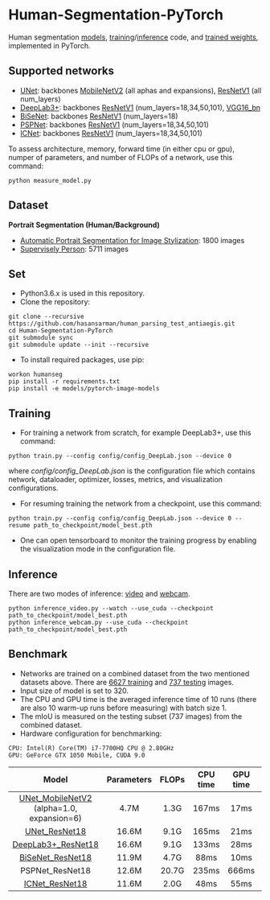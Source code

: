 # Human-Segmentation-PyTorch
Human segmentation [models](https://github.com/AntiAegis/Semantic-Segmentation-PyTorch#supported-networks), [training](https://github.com/AntiAegis/Semantic-Segmentation-PyTorch#training)/[inference](https://github.com/AntiAegis/Semantic-Segmentation-PyTorch#inference) code, and [trained weights](https://github.com/AntiAegis/Semantic-Segmentation-PyTorch#benchmark), implemented in PyTorch.

## Supported networks
* [UNet](https://arxiv.org/abs/1505.04597): backbones [MobileNetV2](https://arxiv.org/abs/1801.04381) (all aphas and expansions), [ResNetV1](https://arxiv.org/abs/1512.03385) (all num_layers)
* [DeepLab3+](https://arxiv.org/abs/1802.02611): backbones [ResNetV1](https://arxiv.org/abs/1512.03385) (num_layers=18,34,50,101), [VGG16_bn](https://arxiv.org/abs/1409.1556)
* [BiSeNet](https://arxiv.org/abs/1808.00897): backbones [ResNetV1](https://arxiv.org/abs/1512.03385) (num_layers=18)
* [PSPNet](https://arxiv.org/abs/1612.01105): backbones [ResNetV1](https://arxiv.org/abs/1512.03385) (num_layers=18,34,50,101)
* [ICNet](https://arxiv.org/abs/1704.08545): backbones [ResNetV1](https://arxiv.org/abs/1512.03385) (num_layers=18,34,50,101)

To assess architecture, memory, forward time (in either cpu or gpu), numper of parameters, and number of FLOPs of a network, use this command:
```
python measure_model.py
```

## Dataset
**Portrait Segmentation (Human/Background)**
* [Automatic Portrait Segmentation for Image Stylization](http://xiaoyongshen.me/webpage_portrait/index.html): 1800 images
* [Supervisely Person](https://hackernoon.com/releasing-supervisely-person-dataset-for-teaching-machines-to-segment-humans-1f1fc1f28469): 5711 images

## Set
* Python3.6.x is used in this repository.
* Clone the repository:
```
git clone --recursive https://github.com/hasansarman/human_parsing_test_antiaegis.git
cd Human-Segmentation-PyTorch
git submodule sync
git submodule update --init --recursive
```
* To install required packages, use pip:
```
workon humanseg
pip install -r requirements.txt
pip install -e models/pytorch-image-models
```

## Training
* For training a network from scratch, for example DeepLab3+, use this command:
```
python train.py --config config/config_DeepLab.json --device 0
```
where *config/config_DeepLab.json* is the configuration file which contains network, dataloader, optimizer, losses, metrics, and visualization configurations.
* For resuming training the network from a checkpoint, use this command:
```
python train.py --config config/config_DeepLab.json --device 0 --resume path_to_checkpoint/model_best.pth
```
* One can open tensorboard to monitor the training progress by enabling the visualization mode in the configuration file.

## Inference
There are two modes of inference: [video](https://github.com/AntiAegis/Semantic-Segmentation-PyTorch/blob/master/inference_video.py) and [webcam](https://github.com/AntiAegis/Semantic-Segmentation-PyTorch/blob/master/inference_webcam.py).
```
python inference_video.py --watch --use_cuda --checkpoint path_to_checkpoint/model_best.pth
python inference_webcam.py --use_cuda --checkpoint path_to_checkpoint/model_best.pth
```

## Benchmark
* Networks are trained on a combined dataset from the two mentioned datasets above. There are [6627 training](https://github.com/AntiAegis/Semantic-Segmentation-PyTorch/blob/master/dataset/train_mask.txt) and [737 testing](https://github.com/AntiAegis/Semantic-Segmentation-PyTorch/blob/master/dataset/valid_mask.txt) images.
* Input size of model is set to 320.
* The CPU and GPU time is the averaged inference time of 10 runs (there are also 10 warm-up runs before measuring) with batch size 1.
* The mIoU is measured on the testing subset (737 images) from the combined dataset.
* Hardware configuration for benchmarking:
```
CPU: Intel(R) Core(TM) i7-7700HQ CPU @ 2.80GHz
GPU: GeForce GTX 1050 Mobile, CUDA 9.0
```

| Model | Parameters | FLOPs | CPU time | GPU time | mIoU |
|:-:|:-:|:-:|:-:|:-:|:-:|
| [UNet_MobileNetV2](https://drive.google.com/file/d/17GZLCi_FHhWo4E4wPobbLAQdBZrlqVnF/view?usp=sharing) (alpha=1.0, expansion=6) | 4.7M | 1.3G | 167ms | 17ms | 91.37% |
| [UNet_ResNet18](https://drive.google.com/file/d/14QxasSCcL_ij7NHR7Fshx5fi5Sc9MleD/view?usp=sharing) | 16.6M | 9.1G | 165ms | 21ms | 90.09% |
| [DeepLab3+_ResNet18](https://drive.google.com/file/d/1WME_m8CCDupM6tLX6yPt-iA6gpmwQ7Sc/view?usp=sharing) | 16.6M | 9.1G | 133ms | 28ms | 91.21% |
| [BiSeNet_ResNet18](https://drive.google.com/file/d/1Lm6O2-_lnQEjMM5lQRcIAbtA9YQUGQuy/view?usp=sharing) | 11.9M | 4.7G | 88ms | 10ms | 87.02% |
| PSPNet_ResNet18 | 12.6M | 20.7G | 235ms | 666ms | --- |
| [ICNet_ResNet18](https://drive.google.com/file/d/1Rg8KSU89oQoWW37gjipFSsg2w_X_lefQ/view?usp=sharing) | 11.6M | 2.0G | 48ms | 55ms | 86.27% |
